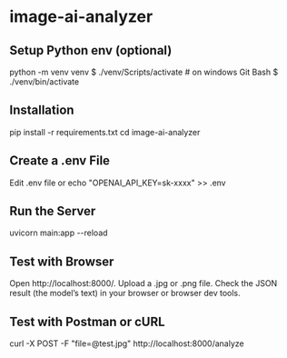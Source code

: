 # image-ai-analyzer

## Setup Python env (optional)
python -m venv venv
$ ./venv/Scripts/activate   # on windows Git Bash
$ ./venv/bin/activate


## Installation

pip install -r requirements.txt
cd image-ai-analyzer

## Create a .env File
Edit .env file or
echo "OPENAI_API_KEY=sk-xxxx" >> .env

## Run the Server

uvicorn main:app --reload

## Test with Browser

Open http://localhost:8000/.
Upload a .jpg or .png file.
Check the JSON result (the model’s text) in your browser or browser dev tools.

## Test with Postman or cURL


curl -X POST -F "file=@test.jpg" http://localhost:8000/analyze

